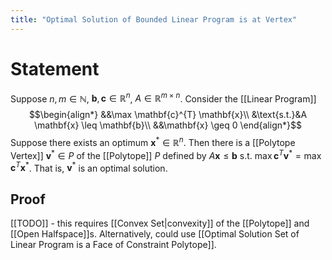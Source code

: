 ```yaml
---
title: "Optimal Solution of Bounded Linear Program is at Vertex"
---
```


# Statement
Suppose $n, m \in \mathbb{N}$, $\mathbf{b}, \mathbf{c} \in \mathbb{R}^{n}$, $A \in \mathbb{R}^{m \times n}$. Consider the [[Linear Program]]
$$\begin{align*}
&&\max \mathbf{c}^{T} \mathbf{x}\\
&\text{s.t.}&A \mathbf{x} \leq \mathbf{b}\\
&&\mathbf{x} \geq 0
\end{align*}$$
Suppose there exists an optimum $\mathbf{x}^{*} \in \mathbb{R}^{n}$. Then there is a [[Polytope Vertex]] $\mathbf{v}^{*} \in P$ of the [[Polytope]] $P$ defined by $A \mathbf{x} \leq \mathbf{b}$ s.t. $\max \mathbf{c}^{T} \mathbf{v}^{*} = \max \mathbf{c}^{T} \mathbf{x}^{*}$. That is, $\mathbf{v}^{*}$ is an optimal solution.
## Proof
[[TODO]] - this requires [[Convex Set|convexity]] of the [[Polytope]] and [[Open Halfspace]]s. Alternatively, could use [[Optimal Solution Set of Linear Program is a Face of Constraint Polytope]].